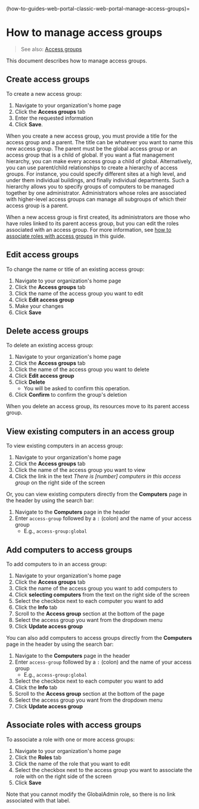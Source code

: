 (how-to-guides-web-portal-classic-web-portal-manage-access-groups)=
# How to manage access groups

> See also: [Access groups](/reference/terms/access-groups)

This document describes how to manage access groups.

## Create access groups

To create a new access group:

1. Navigate to your organization's home page
2. Click the **Access groups** tab
3. Enter the requested information
4. Click **Save**.

When you create a new access group, you must provide a title for the access group and a parent. The title can be whatever you want to name this new access group. The parent must be the global access group or an access group that is a child of global. If you want a flat management hierarchy, you can make every access group a child of global. Alternatively, you can use parent/child relationships to create a hierarchy of access groups. For instance, you could specify different sites at a high level, and under them individual buildings, and finally individual departments. Such a hierarchy allows you to specify groups of computers to be managed together by one administrator. Administrators whose roles are associated with higher-level access groups can manage all subgroups of which their access group is a parent.

When a new access group is first created, its administrators are those who have roles linked to its parent access group, but you can edit the roles associated with an access group. For more information, see [how to associate roles with access groups](#associate-roles-with-access-groups) in this guide.

## Edit access groups

To change the name or title of an existing access group:

1. Navigate to your organization's home page
2. Click the **Access groups** tab
3. Click the name of the access group you want to edit
4. Click **Edit access group**
5. Make your changes
6. Click **Save**

## Delete access groups

To delete an existing access group:

1. Navigate to your organization's home page
2. Click the **Access groups** tab
3. Click the name of the access group you want to delete
4. Click **Edit access group**
5. Click **Delete** 
   - You will be asked to confirm this operation.
6. Click **Confirm** to confirm the group's deletion

When you delete an access group, its resources move to its parent access group.

## View existing computers in an access group

To view existing computers in an access group:

1. Navigate to your organization's home page
2. Click the **Access groups** tab
3. Click the name of the access group you want to view
4. Click the link in the text *There is [number] computers in this access group* on the right side of the screen

Or, you can view existing computers directly from the **Computers** page in the header by using the search bar:

1. Navigate to the **Computers** page in the header
2. Enter `access-group` followed by a `:` (colon) and the name of your access group
   - E.g., `access-group:global`

## Add computers to access groups

To add computers to in an access group:

1. Navigate to your organization's home page
2. Click the **Access groups** tab
3. Click the name of the access group you want to add computers to
4. Click **selecting computers** from the text on the right side of the screen
5. Select the checkbox next to each computer you want to add
6. Click the **Info** tab
7. Scroll to the **Access group** section at the bottom of the page
8. Select the access group you want from the dropdown menu
9. Click **Update access group**

You can also add computers to access groups directly from the **Computers** page in the header by using the search bar:

1. Navigate to the **Computers** page in the header
2. Enter `access-group` followed by a `:` (colon) and the name of your access group
   - E.g., `access-group:global`
3. Select the checkbox next to each computer you want to add
4. Click the **Info** tab
5. Scroll to the **Access group** section at the bottom of the page
6. Select the access group you want from the dropdown menu
7. Click **Update access group**

## Associate roles with access groups

To associate a role with one or more access groups:

1. Navigate to your organization's home page
2. Click the **Roles** tab
3. Click the name of the role that you want to edit
4. Select the checkbox next to the access group you want to associate the role with on the right side of the screen
5. Click **Save**

Note that you cannot modify the GlobalAdmin role, so there is no link associated with that label.

